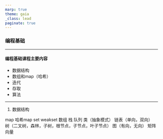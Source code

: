 ```yaml
---
marp: true
theme: gaia
_class: lead
paginate: true
---
```


### 编程基础

---
#### 编程基础课程主要内容
- 数据结构
- 数组和map（哈希）
- 迭代
- 存取
- 算法

---
1. 数据结构

map
哈希map
set
weakset
数组
栈
队列
类（抽象模式）
链表（单向，双向）
树（二叉树，森林，子树，根节点，子节点，叶子节点）
图（有向，无向）
矩阵
向量